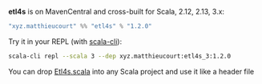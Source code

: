 
**etl4s** is on MavenCentral and cross-built for Scala, 2.12, 2.13, 3.x:
```scala
"xyz.matthieucourt" %% "etl4s" % "1.2.0"
```

Try it in your REPL (with [scala-cli](https://scala-cli.virtuslab.org/)):
```bash
scala-cli repl --scala 3 --dep xyz.matthieucourt:etl4s_3:1.2.0
```
You can drop [Etl4s.scala](https://github.com/mattlianje/etl4s/blob/master/Etl4s.scala) into any Scala project and use it like a header file

